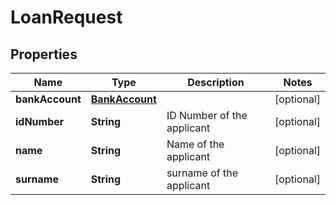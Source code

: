 

# LoanRequest


## Properties

| Name | Type | Description | Notes |
|------------ | ------------- | ------------- | -------------|
|**bankAccount** | [**BankAccount**](BankAccount.md) |  |  [optional] |
|**idNumber** | **String** | ID Number of the applicant |  [optional] |
|**name** | **String** | Name of the applicant |  [optional] |
|**surname** | **String** | surname of the applicant |  [optional] |



